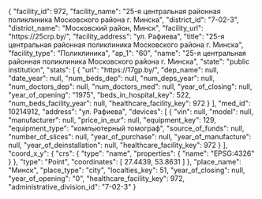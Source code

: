 {
    "facility_id": 972,
    "facility_name": "25-я центральная районная поликлиника Московского района г. Минска",
    "district_id": "7-02-3",
    "district_name": "Московский район, Минск",
    "facility_url": "https:\/\/25crp.by\/",
    "facility_address": "ул. Рафиева",
    "title": "25-я центральная районная поликлиника Московского района г. Минска",
    "facility_type": "Поликлиника",
    "ap_1": "60",
    "name": "25-я центральная районная поликлиника Московского района г. Минска",
    "state": "public institution",
    "stats": [
        {
            "url": "https:\/\/17gp.by\/",
            "dep_name": null,
            "date_year": null,
            "num_beds_dep": null,
            "num_deps_year": null,
            "num_doctors_dep": null,
            "num_doctors_med": null,
            "year_of_closing": null,
            "year_of_opening": "1975",
            "beds_in_hospital_key": 522,
            "num_beds_facility_year": null,
            "healthcare_facility_key": 972
        }
    ],
    "med_id": 10214912,
    "address": "ул. Рафиева",
    "devices": [
        {
            "vin": null,
            "model": null,
            "manufacturer": null,
            "price_in_eur": null,
            "equipment_key": 129,
            "equipment_type": "компьютерный томограф",
            "source_of_funds": null,
            "number_of_slices": null,
            "year_of_purchase": null,
            "year_of_manufacture": null,
            "year_of_deinstallation": null,
            "healthcare_facility_key": 972
        }
    ],
    "coord_x_y": {
        "crs": {
            "type": "name",
            "properties": {
                "name": "EPSG:4326"
            }
        },
        "type": "Point",
        "coordinates": [
            27.4439,
            53.8631
        ]
    },
    "place_name": "Минск",
    "place_type": "city",
    "localties_key": 51,
    "year_of_closing": null,
    "year_of_opening": "0",
    "healthcare_facility_key": 972,
    "administrative_division_id": "7-02-3"
}